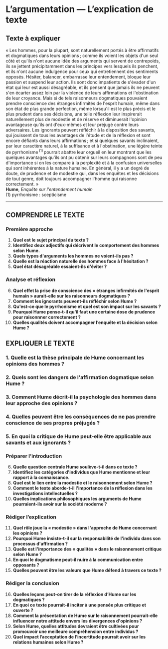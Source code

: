 # L’argumentation — L’explication de texte

## Texte à expliquer
« Les hommes, pour la plupart, sont naturellement portés à être affirmatifs et dogmatiques dans leurs opinions ; comme ils voient les objets d'un seul côté et qu'ils n'ont aucune idée des arguments qui servent de contrepoids, ils se jettent précipitamment dans les principes vers lesquels ils penchent, et ils n'ont aucune indulgence pour ceux qui entretiennent des sentiments opposés. Hésiter, balancer, embarrasse leur entendement, bloque leur passion et suspend leur action. Ils sont donc impatients de s'évader d'un état qui leur est aussi désagréable, et ils pensent que jamais ils ne peuvent s'en écarter assez loin par la violence de leurs affirmations et l'obstination de leur croyance. Mais si de tels raisonneurs dogmatiques pouvaient prendre conscience des étranges infirmités de l'esprit humain, même dans son état de plus grande perfection, même lorsqu'il est le plus précis et le plus prudent dans ses décisions, une telle réflexion leur inspirerait naturellement plus de modestie et de réserve et diminuerait l'opinion avantageuse qu'ils ont d'eux-mêmes et leur préjugé contre leurs adversaires. Les ignorants peuvent réfléchir à la disposition des savants, qui jouissent de tous les avantages de l'étude et de la réflexion et sont encore défiants dans leurs affirmations ; et si quelques savants inclinaient, par leur caractère naturel, à la suffisance et à l'obstination, une légère teinte de pyrrhonisme <sup>(1)</sup> pourrait abattre leur orgueil en leur montrant que les quelques avantages qu'ils ont pu obtenir sur leurs compagnons sont de peu d'importance si on les compare à la perplexité et à la confusion universelles qui sont inhérentes à la nature humaine. En général, il y a un degré de doute, de prudence et de modestie qui, dans les enquêtes et les décisions de tout genre, doit toujours accompagner l'homme qui raisonne correctement. »  
**Hume**, *Enquête sur l'entendement humain*  
(1) pyrrhonisme : scepticisme

---

## COMPRENDRE LE TEXTE

### Première approche

1. **Quel est le sujet principal du texte ?**  
2. **Identifiez deux adjectifs qui décrivent le comportement des hommes selon Hume.**  
3. **Quels types d'arguments les hommes ne voient-ils pas ?**  
4. **Quelle est la réaction naturelle des hommes face à l'hésitation ?**  
5. **Quel état désagréable essaient-ils d'éviter ?**  

### Analyse et réflexion

6. **Quel effet la prise de conscience des « étranges infirmités de l'esprit humain » aurait-elle sur les raisonneurs dogmatiques ?**  
7. **Comment les ignorants peuvent-ils réfléchir selon Hume ?**  
8. **Qu'est-ce que le pyrrhonisme et quel est son impact sur les savants ?**  
9. **Pourquoi Hume pense-t-il qu'il faut une certaine dose de prudence pour raisonnner correctement ?**  
10. **Quelles qualités doivent accompagner l’enquête et la décision selon Hume ?**  

## EXPLIQUER LE TEXTE

### 1. Quelle est la thèse principale de Hume concernant les opinions des hommes ?  
### 2. Quels sont les dangers de l'affirmation dogmatique selon Hume ?  
### 3. Comment Hume décrit-il la psychologie des hommes dans leur approche des opinions ?   
### 4. Quelles peuvent être les conséquences de ne pas prendre conscience de ses propres préjugés ?  
### 5. En quoi la critique de Hume peut-elle être applicable aux savants et aux ignorants ?  

### Préparer l’introduction

6. **Quelle question centrale Hume soulève-t-il dans ce texte ?**  
7. **Identifiez les catégories d'individus que Hume mentionne et leur rapport à la connaissance.**  
8. **Quel est le lien entre la modestie et le raisonnement selon Hume ?**  
9. **Comment le texte aborde-t-il l'importance de la réflexion dans les investigations intellectuelles ?**  
10. **Quelles implications philosophiques les arguments de Hume pourraient-ils avoir sur la société moderne ?**  

### Rédiger l’explication

11. **Quel rôle joue la « modestie » dans l'approche de Hume concernant les opinions ?**  
12. **Pourquoi Hume insiste-t-il sur la responsabilité de l'individu dans son processus d'affirmation ?**  
13. **Quelle est l'importance des « qualités » dans le raisonnement critique selon Hume ?**  
14. **En quoi le dogmatisme peut-il nuire à la communication entre opposants ?**  
15. **Quelles peuvent être les valeurs que Hume défend à travers ce texte ?**  

### Rédiger la conclusion

16. **Quelles leçons peut-on tirer de la réflexion d’Hume sur les dogmatiques ?**  
17. **En quoi ce texte pourrait-il inciter à une pensée plus critique et ouverte ?**  
18. **Comment la présentation de Hume sur le raisonnement pourrait-elle influencer notre attitude envers les divergences d'opinions ?**  
19. **Selon Hume, quelles attitudes devraient être cultivées pour promouvoir une meilleure compréhension entre individus ?**  
20. **Quel impact l’acceptation de l’incertitude pourrait avoir sur les relations humaines selon Hume ?**  